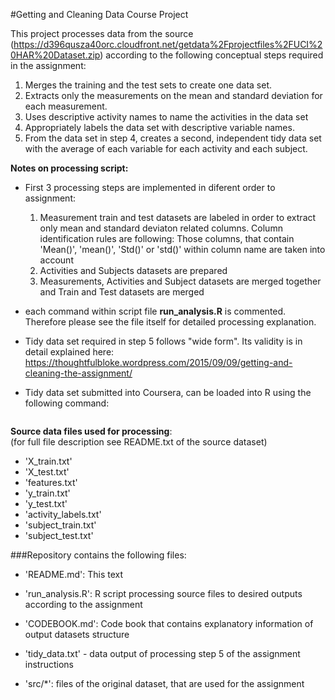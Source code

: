 #Getting and Cleaning Data Course Project

This project processes data from the source (https://d396qusza40orc.cloudfront.net/getdata%2Fprojectfiles%2FUCI%20HAR%20Dataset.zip) according to the following conceptual steps required in the assignment:      
1. Merges the training and the test sets to create one data set.  
2. Extracts only the measurements on the mean and standard deviation for each measurement.  
3. Uses descriptive activity names to name the activities in the data set  
4. Appropriately labels the data set with descriptive variable names.  
5. From the data set in step 4, creates a second, independent tidy data set with the average of each variable for each activity and each subject.  

**Notes on processing script:**  

* First 3 processing steps are implemented in diferent order to assignment:  
    1. Measurement train and test datasets are labeled in order to extract only mean and standard deviaton related columns. Column identification rules are following: Those columns, that contain 'Mean()', 'mean()', 'Std()' or 'std()' within column name are taken into account  
    2. Activities and Subjects datasets are prepared  
    3. Measurements, Activities and Subject datasets are merged together and Train and Test datasets are merged  
  
* each command within script file **run_analysis.R** is commented. Therefore please see the file itself for detailed processing explanation.   
* Tidy data set required in step 5 follows "wide form". Its validity is in detail explained here: https://thoughtfulbloke.wordpress.com/2015/09/09/getting-and-cleaning-the-assignment/  
* Tidy data set submitted into Coursera, can be loaded into R using the following command:  
``` tidy <- read.table("tidy_data.txt", header = TRUE)
```  
  
**Source data files used for processing**:  
(for full file description see README.txt of the source dataset)  

- 'X_train.txt'  
- 'X_test.txt'  
- 'features.txt'  
- 'y_train.txt'  
- 'y_test.txt'  
- 'activity_labels.txt'  
- 'subject_train.txt'  
- 'subject_test.txt'  
  
  
###Repository contains the following files:

- 'README.md': This text  
  
- 'run_analysis.R': R script processing source files to desired outputs according to the assignment  
  
- 'CODEBOOK.md': Code book that contains explanatory information of output datasets structure  
  
- 'tidy_data.txt' - data output of processing step 5 of the assignment instructions 
  
- 'src/*': files of the original dataset, that are used for the assignment  
  